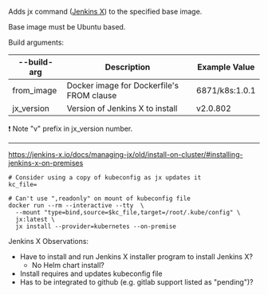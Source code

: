 Adds jx command ([Jenkins X](https://github.com/jenkins-x/jx/releases)) to the
specified base image.

Base image must be Ubuntu based.

Build arguments:

--build-arg | Description | Example Value
--- | --- | ---
from_image | Docker image for Dockerfile's FROM clause | 6871/k8s:1.0.1
jx_version | Version of Jenkins X to install | v2.0.802

:exclamation: Note "v" prefix in jx_version number.

---

https://jenkins-x.io/docs/managing-jx/old/install-on-cluster/#installing-jenkins-x-on-premises

```shell script
# Consider using a copy of kubeconfig as jx updates it
kc_file=

# Can't use ",readonly" on mount of kubeconfig file
docker run --rm --interactive --tty  \
  --mount "type=bind,source=$kc_file,target=/root/.kube/config" \
  jx:latest \
  jx install --provider=kubernetes --on-premise
```

Jenkins X Observations:

- Have to install and run Jenkins X installer program to install Jenkins X?
  - No Helm chart install? 
- Install requires and updates kubeconfig file
- Has to be integrated to github (e.g. gitlab support listed as "pending")?
